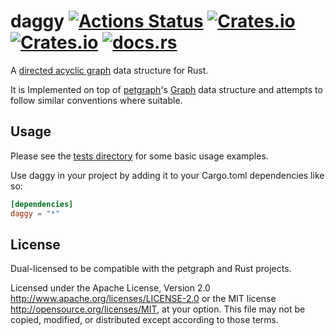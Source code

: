 # daggy [![Actions Status](https://github.com/mitchmindtree/daggy/workflows/daggy/badge.svg)](https://github.com/mitchmindtree/daggy/actions) [![Crates.io](https://img.shields.io/crates/v/daggy.svg)](https://crates.io/crates/daggy) [![Crates.io](https://img.shields.io/crates/l/daggy.svg)](https://github.com/mitchmindtree/daggy/blob/master/LICENSE-MIT) [![docs.rs](https://docs.rs/daggy/badge.svg)](https://docs.rs/daggy/)


A [directed acyclic graph](https://en.wikipedia.org/wiki/Directed_acyclic_graph) data structure for Rust.

It is Implemented on top of [petgraph](https://github.com/petgraph/petgraph)'s [Graph](https://docs.rs/petgraph/latest/petgraph/graph/struct.Graph.html) data structure and attempts to follow similar conventions where suitable.


Usage
-----

Please see the [tests directory](https://github.com/mitchmindtree/daggy/tree/master/tests) for some basic usage examples.

Use daggy in your project by adding it to your Cargo.toml dependencies like so:

```toml
[dependencies]
daggy = "*"
```


License
-------

Dual-licensed to be compatible with the petgraph and Rust projects.

Licensed under the Apache License, Version 2.0 http://www.apache.org/licenses/LICENSE-2.0 or the MIT license http://opensource.org/licenses/MIT, at your option. This file may not be copied, modified, or distributed except according to those terms.

